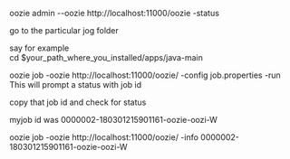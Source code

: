 oozie admin --oozie http://localhost:11000/oozie -status

go to the particular jog folder 

say for example  
cd $your_path_where_you_installed/apps/java-main

oozie job -oozie http://localhost:11000/oozie/ -config job.properties -run
This will prompt a status with job id

copy that job id and check for status

myjob id was 0000002-180301215901161-oozie-oozi-W

oozie job -oozie http://localhost:11000/oozie/ -info 0000002-180301215901161-oozie-oozi-W
